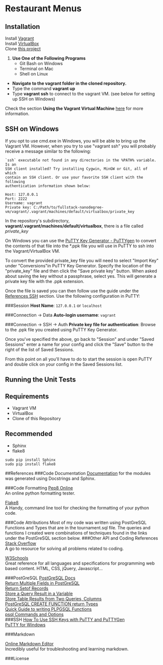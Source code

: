 # Restaurant Menus

## Installation
Install [Vagrant](http://vagrantup.com/)<br>
Install [VirtualBox](https://www.virtualbox.org/)<br>
Clone [this project](https://github.com/frost-byte/restaurantMenus.git)<br>

1. **Use One of the Following Programs**
    - Git Bash on Windows
    - Terminal on Mac
    - Shell on Linux
&nbsp;
- **Navigate to the vagrant folder in the cloned repository.**
- Type the command **vagrant up**
- Type **vagrant ssh** to connect to the vagrant VM. (see below for setting up SSH on Windows)

Check the section **Using the Vagrant Virtual Machine** [here](https://docs.google.com/document/d/16IgOm4XprTaKxAa8w02y028oBECOoB1EI1ReddADEeY/pub?embedded=true) for more information.<br>

## SSH on Windows
If you opt to use cmd.exe in Windows, you will be able to bring up the Vagrant VM.
However, when you try to use "vagrant ssh" you will probably receive a message similar to the following:
```
`ssh` executable not found in any directories in the %PATH% variable. Is an
SSH client installed? Try installing Cygwin, MinGW or Git, all of which
contain an SSH client. Or use your favorite SSH client with the following
authentication information shown below:

Host: 127.0.0.1
Port: 2222
Username: vagrant
Private key: C:/Path/to/fullstack-nanodegree-vm/vagrant/.vagrant/machines/default/virtualbox/private_key
```
In the repository's subdirectory, **vagrant/.vagrant/machines/default/virtualbox**,
there is a file called *private_key*

On Windows you can use the [PuTTY Key Generator - PuTTYgen](http://www.chiark.greenend.org.uk/~sgtatham/putty/download.html) to convert the contents of that file into the *.ppk file you will use in PuTTY to ssh into the Vagrant/VirtualBox VM.

To convert the provided private_key file you will need to select "Import Key" under "Conversions"in PuTTY Key Generator.
Specify the location of the "private_key" file and then click the "Save private key" button.
When asked about saving the key without a passphrase, select yes. This will generate a private key file with the .ppk extension.

Once the file is saved you can then follow use the guide under the [References SSH](#SSH) section.
Use the following configuration in PuTTY:<br>

###Session
**Host Name**:  ```127.0.0.1``` or ```localhost```

###Connection -> Data
**Auto-login username**: ```vagrant```

###Connection -> SSH -> Auth
**Private key file for authentication**: Browse to the .ppk file you created using PuTTY Key Generator.

Once you've specified the above, go back to "Session" and under "Saved Sessions" enter a name for your config and click the "Save" button to the right of the list of Saved Sessions.

From this point on all you'll have to do to start the session is open PuTTY and double click on your config in the Saved Sessions list.


## Running the Unit Tests

## Requirements
+ Vagrant VM
+ VirtualBox
+ Clone of this Repository

## Recommended
+ Sphinx
+ flake8

```
sudo pip install Sphinx
sudo pip install flake8
```
##References
###Code Documentation
[Documentation](https://frost-byte.github.io/restaurantMenus/) for the modules was generated using Docstrings and Sphinx.<br>

###Code Formatting
[Pep8 Online](http://pep8online.com/)<br>
An online python formatting tester.

[Flake8](https://flake8.readthedocs.org/en/2.4.1/)<br>
A Handy, command line tool for checking the formatting of your python code.

###Code Attributions
Most of my code was written using PostGreSQL Functions and Types that are in the tournament.sql file.
The queries and functions I created were combinations of techniques found in the links under the PostGreSQL section below.
###Other API and Coding References
[Stack Overflow](http://stackoverflow.com/)<br>
A go to resource for solving all problems related to coding.

[W3Schools](http://www.w3schools.com/)<br>
Great reference for all languages and specifications for programming web based content. HTML, CSS, jQuery, Javascript...

###PostGreSQL
[PostGreSQL Docs](http://www.postgresql.org/docs/)<br>
[Return Multiple Fields in PostGreSQL](http://stackoverflow.com/questions/4547672/return-multiple-fields-as-a-record-in-postgresql-with-pl-pgsql)<br>
[Return Setof Records](http://stackoverflow.com/questions/955167/return-setof-record-virtual-table-from-function)<br>
[Store a Query Result in a Variable](http://stackoverflow.com/questions/12328198/store-the-query-result-in-variable-using-postgresql-stored-procedure)<br>
[Store Table Results from Two Queries, Columns](http://stackoverflow.com/questions/12921226/how-to-join-result-of-two-sql-statements-into-one-table-and-different-columns)<br>
[PostGreSQL CREATE FUNCTION return Types](http://www.postgresqlforbeginners.com/2010/12/create-function-return-types.html)<br>
[Quick Guide to writing PLPGSQL Functions](http://www.postgresonline.com/journal/archives/76-Quick-Guide-to-writing-PLPGSQL-Functions-Part-2.html)<br>
[psql Commands and Options](http://momjian.us/main/writings/pgsql/aw_pgsql_book/node142.html)<br>
###SSH
[How To Use SSH Keys with PuTTY and PuTTYGen](https://www.digitalocean.com/community/tutorials/how-to-use-ssh-keys-with-putty-on-digitalocean-droplets-windows-users)<br>
[PuTTY for Windows](http://www.chiark.greenend.org.uk/~sgtatham/putty/)<br>

###Markdown

[Online Markdown Editor](http://markable.in/editor/)<br>
Incredibly useful for troubleshooting and learning markdown.

###License